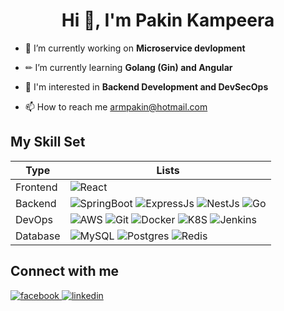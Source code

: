 <h1 align="center">Hi 👋, I'm Pakin Kampeera</h1>

- 🔭 I’m currently working on **Microservice devlopment**

- ✏ I’m currently learning **Golang (Gin) and Angular**

- 🌱 I'm interested in **Backend Development and DevSecOps**

- 📫 How to reach me armpakin@hotmail.com

## My Skill Set

| Type     | Lists                                                                                                                                                                                                                                                                                                                                                                                                                                                                                                                                 |
| -------- | ------------------------------------------------------------------------------------------------------------------------------------------------------------------------------------------------------------------------------------------------------------------------------------------------------------------------------------------------------------------------------------------------------------------------------------------------------------------------------------------------------------------------------------- |
| Frontend | ![React](https://img.shields.io/badge/react-%2320232a.svg?style=for-the-badge&logo=react&logoColor=%2361DAFB)                                                                                                                                                                                                                                                                                                                                                                                                                         |
| Backend  | ![SpringBoot](https://img.shields.io/badge/Spring_Boot-F2F4F9?style=for-the-badge&logo=spring-boot) ![ExpressJs](https://img.shields.io/badge/Express.js-000000?style=for-the-badge&logo=express&logoColor=white) ![NestJs](https://img.shields.io/badge/nestjs-E0234E?style=for-the-badge&logo=nestjs&logoColor=white) ![Go](https://img.shields.io/badge/Go-00ADD8?style=for-the-badge&logo=go&logoColor=white)                                                                                                                     |
| DevOps   | ![AWS](https://img.shields.io/badge/Amazon_AWS-FF9900?style=for-the-badge&logo=amazonaws&logoColor=white) ![Git](https://img.shields.io/badge/GIT-E44C30?style=for-the-badge&logo=git&logoColor=white) ![Docker](https://img.shields.io/badge/Docker-2CA5E0?style=for-the-badge&logo=docker&logoColor=white) ![K8S](https://img.shields.io/badge/kubernetes-326ce5.svg?&style=for-the-badge&logo=kubernetes&logoColor=white) ![Jenkins](https://img.shields.io/badge/Jenkins-D24939?style=for-the-badge&logo=Jenkins&logoColor=white) |
| Database | ![MySQL](https://img.shields.io/badge/MySQL-005C84?style=for-the-badge&logo=mysql&logoColor=white) ![Postgres](https://img.shields.io/badge/PostgreSQL-316192?style=for-the-badge&logo=postgresql&logoColor=white) ![Redis](https://img.shields.io/badge/redis-%23DD0031.svg?&style=for-the-badge&logo=redis&logoColor=white)                                                                                                                                                                                                         |

## Connect with me

<a href="https://www.facebook.com/armpakin" target="_blank">
<img src=https://img.shields.io/badge/facebook-%232E87FB.svg?&style=for-the-badge&logo=facebook&logoColor=white alt=facebook style="margin-bottom: 5px;" />
</a>
<a href="https://linkedin.com/in/pakin-kampeera-81188a230" target="_blank">
<img src=https://img.shields.io/badge/linkedin-%231E77B5.svg?&style=for-the-badge&logo=linkedin&logoColor=white alt=linkedin style="margin-bottom: 5px;" />
</a>
